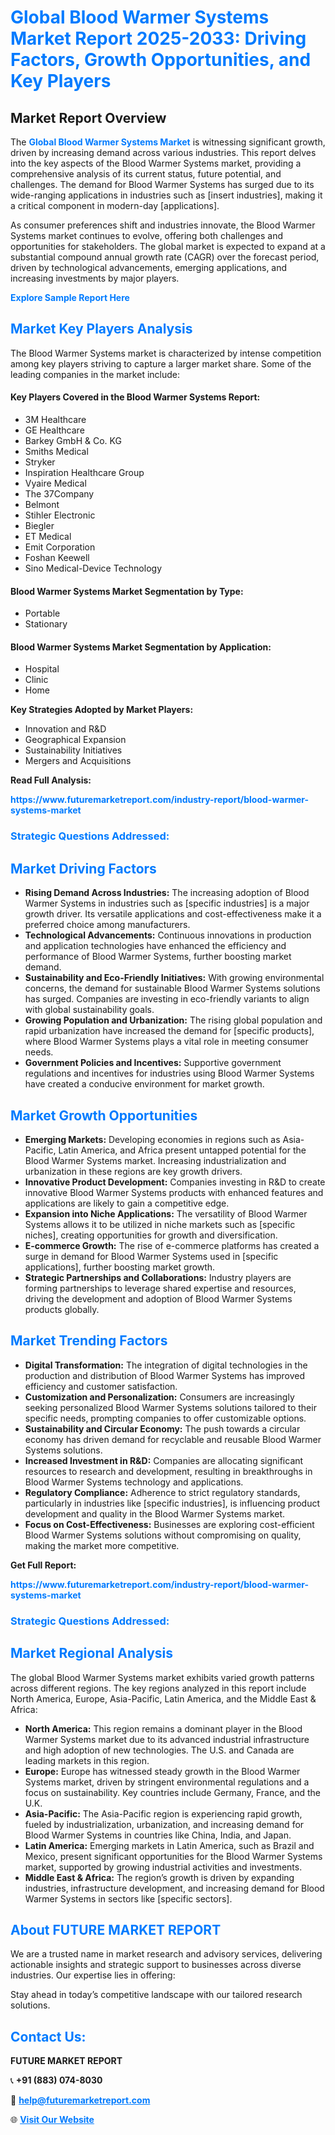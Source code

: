 <h1 style="color: #007BFF;">Global Blood Warmer Systems Market Report 2025-2033: Driving Factors, Growth Opportunities, and Key Players</h1>

<section id="overview">
<h2>Market Report Overview</h2>
<p>The <a href="https://www.futuremarketreport.com/industry-report/blood-warmer-systems-market" style="color: #007BFF; text-decoration: none;"><strong>Global Blood Warmer Systems Market</strong></a> is witnessing significant growth, driven by increasing demand across various industries. This report delves into the key aspects of the Blood Warmer Systems market, providing a comprehensive analysis of its current status, future potential, and challenges. The demand for Blood Warmer Systems has surged due to its wide-ranging applications in industries such as [insert industries], making it a critical component in modern-day [applications].</p>
<p>As consumer preferences shift and industries innovate, the Blood Warmer Systems market continues to evolve, offering both challenges and opportunities for stakeholders. The global market is expected to expand at a substantial compound annual growth rate (CAGR) over the forecast period, driven by technological advancements, emerging applications, and increasing investments by major players.</p>
</section>

<section id="overview">
<p><a href="https://www.futuremarketreport.com/request-sample/reportId=25947" style="color: #007BFF; text-decoration: none;"><strong>Explore Sample Report Here</strong></a></p>
</section>

<section id="key-players">
<h2 style="color: #007BFF;">Market Key Players Analysis</h2>
<p>The Blood Warmer Systems market is characterized by intense competition among key players striving to capture a larger market share. Some of the leading companies in the market include:</p>
<h4>Key Players Covered in the Blood Warmer Systems Report:</h4>
<ul><li>3M Healthcare</li><li>GE Healthcare</li><li>Barkey GmbH &amp; Co. KG</li><li>Smiths Medical</li><li>Stryker</li><li>Inspiration Healthcare Group</li><li>Vyaire Medical</li><li>The 37Company</li><li>Belmont</li><li>Stihler Electronic</li><li>Biegler</li><li>ET Medical</li><li>Emit Corporation</li><li>Foshan Keewell</li><li>Sino Medical-Device Technology</li></ul>
<h4>Blood Warmer Systems Market Segmentation by Type:</h4>
<ul><li>Portable</li><li>Stationary</li></ul>

<h4>Blood Warmer Systems Market Segmentation by Application:</h4>
<ul><li>Hospital</li><li>Clinic</li><li>Home</li></ul>
<p><strong>Key Strategies Adopted by Market Players:</strong></p>
<ul>
<li>Innovation and R&D</li>
<li>Geographical Expansion</li>
<li>Sustainability Initiatives</li>
<li>Mergers and Acquisitions</li>
</ul>
</section>

<section>
<p><strong>Read Full Analysis: </strong></p><a href="https://www.futuremarketreport.com/industry-report/blood-warmer-systems-market" style="color: #007BFF; text-decoration: none;"><strong>https://www.futuremarketreport.com/industry-report/blood-warmer-systems-market</strong></a>
<h3 style="color: #007BFF;">Strategic Questions Addressed:</h3>
</section>

<section id="driving-factors">
<h2 style="color: #007BFF;">Market Driving Factors</h2>
<ul>
<li><strong>Rising Demand Across Industries:</strong> The increasing adoption of Blood Warmer Systems in industries such as [specific industries] is a major growth driver. Its versatile applications and cost-effectiveness make it a preferred choice among manufacturers.</li>
<li><strong>Technological Advancements:</strong> Continuous innovations in production and application technologies have enhanced the efficiency and performance of Blood Warmer Systems, further boosting market demand.</li>
<li><strong>Sustainability and Eco-Friendly Initiatives:</strong> With growing environmental concerns, the demand for sustainable Blood Warmer Systems solutions has surged. Companies are investing in eco-friendly variants to align with global sustainability goals.</li>
<li><strong>Growing Population and Urbanization:</strong> The rising global population and rapid urbanization have increased the demand for [specific products], where Blood Warmer Systems plays a vital role in meeting consumer needs.</li>
<li><strong>Government Policies and Incentives:</strong> Supportive government regulations and incentives for industries using Blood Warmer Systems have created a conducive environment for market growth.</li>
</ul>
</section>

<section id="growth-opportunities">
<h2 style="color: #007BFF;">Market Growth Opportunities</h2>
<ul>
<li><strong>Emerging Markets:</strong> Developing economies in regions such as Asia-Pacific, Latin America, and Africa present untapped potential for the Blood Warmer Systems market. Increasing industrialization and urbanization in these regions are key growth drivers.</li>
<li><strong>Innovative Product Development:</strong> Companies investing in R&D to create innovative Blood Warmer Systems products with enhanced features and applications are likely to gain a competitive edge.</li>
<li><strong>Expansion into Niche Applications:</strong> The versatility of Blood Warmer Systems allows it to be utilized in niche markets such as [specific niches], creating opportunities for growth and diversification.</li>
<li><strong>E-commerce Growth:</strong> The rise of e-commerce platforms has created a surge in demand for Blood Warmer Systems used in [specific applications], further boosting market growth.</li>
<li><strong>Strategic Partnerships and Collaborations:</strong> Industry players are forming partnerships to leverage shared expertise and resources, driving the development and adoption of Blood Warmer Systems products globally.</li>
</ul>
</section>

<section id="trending-factors">
<h2 style="color: #007BFF;">Market Trending Factors</h2>
<ul>
<li><strong>Digital Transformation:</strong> The integration of digital technologies in the production and distribution of Blood Warmer Systems has improved efficiency and customer satisfaction.</li>
<li><strong>Customization and Personalization:</strong> Consumers are increasingly seeking personalized Blood Warmer Systems solutions tailored to their specific needs, prompting companies to offer customizable options.</li>
<li><strong>Sustainability and Circular Economy:</strong> The push towards a circular economy has driven demand for recyclable and reusable Blood Warmer Systems solutions.</li>
<li><strong>Increased Investment in R&D:</strong> Companies are allocating significant resources to research and development, resulting in breakthroughs in Blood Warmer Systems technology and applications.</li>
<li><strong>Regulatory Compliance:</strong> Adherence to strict regulatory standards, particularly in industries like [specific industries], is influencing product development and quality in the Blood Warmer Systems market.</li>
<li><strong>Focus on Cost-Effectiveness:</strong> Businesses are exploring cost-efficient Blood Warmer Systems solutions without compromising on quality, making the market more competitive.</li>
</ul>
</section>

<section>
<p><strong>Get Full Report: </strong></p><a href="https://www.futuremarketreport.com/industry-report/blood-warmer-systems-market" style="color: #007BFF; text-decoration: none;"><strong>https://www.futuremarketreport.com/industry-report/blood-warmer-systems-market</strong></a>
<h3 style="color: #007BFF;">Strategic Questions Addressed:</h3>
</section>


<section id="regional-analysis">
<h2 style="color: #007BFF;">Market Regional Analysis</h2>
<p>The global Blood Warmer Systems market exhibits varied growth patterns across different regions. The key regions analyzed in this report include North America, Europe, Asia-Pacific, Latin America, and the Middle East & Africa:</p>
<ul>
<li><strong>North America:</strong> This region remains a dominant player in the Blood Warmer Systems market due to its advanced industrial infrastructure and high adoption of new technologies. The U.S. and Canada are leading markets in this region.</li>
<li><strong>Europe:</strong> Europe has witnessed steady growth in the Blood Warmer Systems market, driven by stringent environmental regulations and a focus on sustainability. Key countries include Germany, France, and the U.K.</li>
<li><strong>Asia-Pacific:</strong> The Asia-Pacific region is experiencing rapid growth, fueled by industrialization, urbanization, and increasing demand for Blood Warmer Systems in countries like China, India, and Japan.</li>
<li><strong>Latin America:</strong> Emerging markets in Latin America, such as Brazil and Mexico, present significant opportunities for the Blood Warmer Systems market, supported by growing industrial activities and investments.</li>
<li><strong>Middle East & Africa:</strong> The region’s growth is driven by expanding industries, infrastructure development, and increasing demand for Blood Warmer Systems in sectors like [specific sectors].</li>
</ul>
</section>

<footer>
<h2 style="color: #007BFF;">About FUTURE MARKET REPORT</h2>
<p>We are a trusted name in market research and advisory services, delivering actionable insights and strategic support to businesses across diverse industries. Our expertise lies in offering:</p>

<p>Stay ahead in today’s competitive landscape with our tailored research solutions.</p>

<h2 style="color: #007BFF;">Contact Us:</h2>
<p><strong>FUTURE MARKET REPORT</strong></p>
<p>📞 <strong>+91 (883) 074-8030</strong></p>
<p>📧 <strong><a href="mailto:help@futuremarketreport.com" style="color: #007BFF;">help@futuremarketreport.com</a></strong></p>
<p>🌐 <strong><a href="https://www.futuremarketreport.com/" style="color: #007BFF;">Visit Our Website</a></strong></p>
</footer>